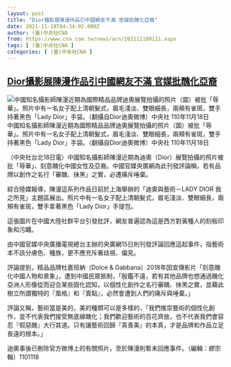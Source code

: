 ```yaml
---
layout: post
title: "Dior攝影展陳漫作品引中國網友不滿 官媒批醜化亞裔"
date: 2021-11-18T04:34:02.000Z
author: (臺)中央社CNA
from: https://www.cna.com.tw/news/acn/202111180111.aspx
tags: [ (臺)中央社CNA ]
categories: [ (臺)中央社CNA ]
---
```

<!--1637210042000-->
[Dior攝影展陳漫作品引中國網友不滿 官媒批醜化亞裔](https://www.cna.com.tw/news/acn/202111180111.aspx)
------

<div>
<div><div><div style="--aspect-ratio:1200/1436;"><picture><source media="(max-width: 414px)" data-srcset="https://imgcdn.cna.com.tw/www/WebPhotos/800/20211118/1200x1436_544039088273.jpg"><source media="(min-width: 413px)" data-srcset="https://imgcdn.cna.com.tw/www/WebPhotos/1024/20211118/1200x1436_544039088273.jpg"><img data-src="https://imgcdn.cna.com.tw/www/WebPhotos/800/20211118/1200x1436_544039088273.jpg" alt="中國知名攝影師陳漫近期為國際精品品牌迪奧展覽拍攝的照片（圖）被批「辱華」。照片中有一名女子配上清朝髮式，眉毛淺淡、雙眼細長，兩頰有雀斑，雙手持著黑色「Lady Dior」手袋。（翻攝自Dior迪奧微博）中央社 110年11月18日" data-srcset="https://imgcdn.cna.com.tw/www/WebPhotos/800/20211118/1200x1436_544039088273.jpg 414w, https://imgcdn.cna.com.tw/www/WebPhotos/1024/20211118/1200x1436_544039088273.jpg 1024w"></picture></div><div>中國知名攝影師陳漫近期為國際精品品牌迪奧展覽拍攝的照片（圖）被批「辱華」。照片中有一名女子配上清朝髮式，眉毛淺淡、雙眼細長，兩頰有雀斑，雙手持著黑色「Lady Dior」手袋。（翻攝自Dior迪奧微博）中央社 110年11月18日</div></div></div><div></div><div><p>（中央社台北18日電）中國知名攝影師陳漫近期為迪奧（Dior）展覽拍攝的照片被批「辱華」、刻意醜化中國女性及亞裔。中國官媒央廣網為此刊發評論稱，若有品牌以創作之名行「審醜、抹黑」之實，必遭痛斥唾棄。</p><p>綜合陸媒報導，陳漫這系列作品日前於上海舉辦的「迪奧與藝術－LADY DIOR 我之所見」主題區展出。照片中有一名女子配上清朝髮式，眉毛淺淡、雙眼細長，兩頰有雀斑，雙手拿著黑色「Lady Dior」手提包。</p><p>這張圖片在中國大陸社群平台引發批評，網友普遍認為這是西方對黃種人的刻板印象和污衊。</p><p>由中國官媒中央廣播電視總台主辦的央廣網15日則刊發評論回應這起事件，指藝術本不該分膚色、種族，更不應充斥著歧視、偏見。</p><p>評論提到，精品品牌杜嘉班納（Dolce & Gabbana）2018年因宣傳影片「刻意醜化中國人物和景象」，遭到中國民眾抵制，「殷鑑不遠，若有其他品牌也想通過醜化亞洲人形像從而迎合某些固化認知，以個性化創作之名行審醜、抹黑之實，並藉此樹立所謂獨特的『風格』和『賣點』，必然會遭到人們的痛斥與唾棄。」</p><p>評論又稱，藝術當是美的，美的種類可以是多樣的，「我們推崇藝術的個性化創作，並不代表我們接受無底線醜化；我們歡迎藝術的百花齊放，也不代表我們會容忍『假惡醜』大行其道。只有讓藝術回歸『真善美』的本真，才是品牌和作品立足長遠的根本。」</p><p>迪奧事後已刪除官方微博上的有關照片，至於陳漫則暫未回應事件。（編輯：繆宗翰）1101118</p></div>
</div>
